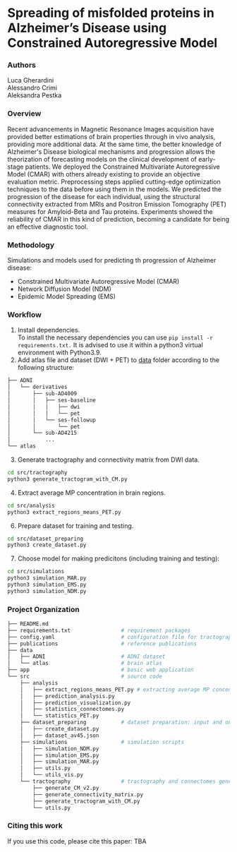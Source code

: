 # Spreading of misfolded proteins in Alzheimer’s Disease using Constrained Autoregressive Model

### Authors 
Luca Gherardini <br> 
Alessandro Crimi <br>
Aleksandra Pestka

### Overview 
Recent advancements in Magnetic Resonance Images acquisition have provided better estimations of brain properties through in vivo analysis, providing more additional data. At the same time, the better knowledge of Alzheimer's Disease biological mechanisms and progression allows the theorization of forecasting models on the clinical development of early-stage patients. We deployed the Constrained Multivariate Autoregressive Model (CMAR) with others already existing to provide an objective evaluation metric. Preprocessing steps applied cutting-edge optimization techniques to the data before using them in the models. We predicted the progression of the disease for each individual, using the structural connectivity extracted from MRIs and Positron Emission Tomography (PET) measures for Amyloid-Beta and Tau proteins. Experiments showed the reliability of CMAR in this kind of prediction, becoming a candidate for being an effective diagnostic tool.

### Methodology 
Simulations and models used for predicting th progression of Alzheimer disease:
- Constrained Multivariate Autoregressive Model (CMAR)
- Network Diffusion Model (NDM)
- Epidemic Model Spreading (EMS)

### Workflow
1. Install dependencies.<br>
To install the necessary dependencies you can use ```pip install -r requirements.txt.``` It is advised to use it within a python3 virtual environment with Python3.9. 
2. Add atlas file and dataset (DWI + PET) to [data](data) folder according to the following structure:
```bash
├── ADNI
│   └── derivatives
│       ├── sub-AD4009
│       │   ├── ses-baseline
│       │   │   ├── dwi
│       │   │   └── pet
│       │   └── ses-followup
│       │       └── pet
│       └── sub-AD4215
│           ...
└── atlas
```
3. Generate tractography and connectivity matrix from DWI data. 
``` bash
cd src/tractography
python3 generate_tractogram_with_CM.py 
```
4. Extract average MP concentration in brain regions. 
```bash
cd src/analysis
python3 extract_regions_means_PET.py
```
6. Prepare dataset for training and testing. 
```bash
cd src/dataset_preparing
python3 create_dataset.py
```
7. Choose model for making predicitons (including training and testing):
```bash
cd src/simulations
python3 simulation_MAR.py 
python3 simulation_EMS.py
python3 simulation_NDM.py
```


### Project Organization
```bash
├── README.md                                      
├── requirements.txt                # requirement packages
├── config.yaml                     # configuration file for tractography and connectome generation
├── publications                    # reference publications
├── data
│   ├── ADNI                        # ADNI dataset 
│   └── atlas                       # brain atlas
├── app                             # basic web application
└── src                             # source code 
    ├── analysis                   
    │   ├── extract_regions_means_PET.py # extracting average MP concentration from brain regions
    │   ├── prediction_analysis.py
    │   ├── prediction_visualization.py
    │   ├── statistics_connectomes.py
    │   └── statistics_PET.py
    ├── dataset_preparing           # dataset preparation: input and output for MAR and simulations 
    │   ├── create_dataset.py
    │   ├── dataset_av45.json
    ├── simulations                 # simulation scripts 
    │   ├── simulation_NDM.py 
    │   ├── simulation_EMS.py
    │   ├── simulation_MAR.py
    │   ├── utils.py
    │   └── utils_vis.py
    └── tractography                # tractography and connectomes generation 
        ├── generate_CM_v2.py
        ├── generate_connectivity_matrix.py
        ├── generate_tractogram_with_CM.py
        └── utils.py
```

### Citing this work
If you use this code, please cite this paper: TBA 